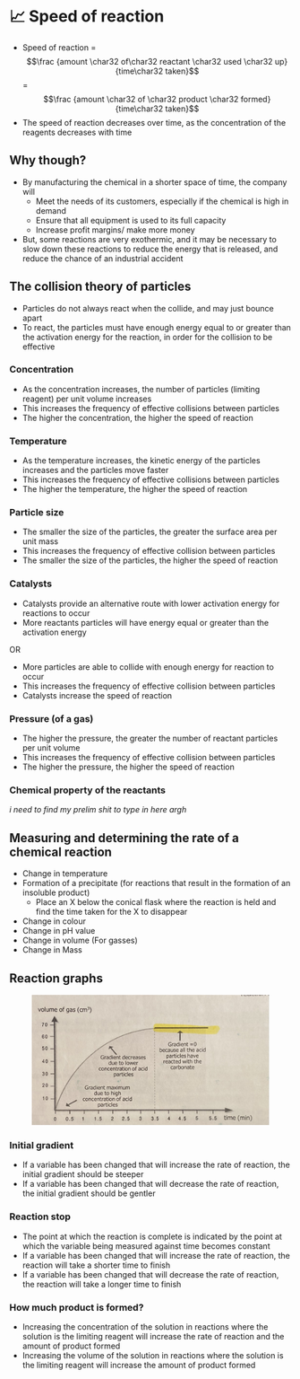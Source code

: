 # 📈 Speed of reaction

* Speed of reaction = $$\frac {amount \char32 of\char32 reactant \char32 used \char32 up}{time\char32 taken}$$= $$\frac {amount \char32 of \char32 product \char32 formed}{time\char32 taken}$$
* The speed of reaction decreases over time, as the concentration of the reagents decreases with time

## Why though?

* By manufacturing the chemical in a shorter space of time, the company will
  * Meet the needs of its customers, especially if the chemical is high in demand
  * Ensure that all equipment is used to its full capacity
  * Increase profit margins/ make more money
* But, some reactions are very exothermic, and it may be necessary to slow down these reactions to reduce the energy that is released, and reduce the chance of an industrial accident

## The collision theory of particles

* Particles do not always react when the collide, and may just bounce apart
* To react, the particles must have enough energy equal to or greater than the activation energy for the reaction, in order for the collision to be effective

### Concentration

* As the concentration increases, the number of particles (limiting reagent) per unit volume increases
* This increases the frequency of effective collisions between particles
* The higher the concentration, the higher the speed of reaction

### Temperature

* As the temperature increases, the kinetic energy of the particles increases and the particles move faster
* This increases the frequency of effective collisions between particles
* The higher the temperature, the higher the speed of reaction

### Particle size

* The smaller the size of the particles, the greater the surface area per unit mass
* This increases the frequency of effective collision between particles
* The smaller the size of the particles, the higher the speed of reaction

### Catalysts

* Catalysts provide an alternative route with lower activation energy for reactions to occur
* More reactants particles will have energy equal or greater than the activation energy

OR

* More particles are able to collide with enough energy for reaction to occur
* This increases the frequency of effective collision between particles
* Catalysts increase the speed of reaction

### Pressure (of a gas)

* The higher the pressure, the greater the number of reactant particles per unit volume
* This increases the frequency of effective collision between particles
* The higher the pressure, the higher the speed of reaction

### Chemical property of the reactants

_i need to find my prelim shit to type in here argh_

## Measuring and determining the rate of a chemical reaction

* Change in temperature
* Formation of a precipitate (for reactions that result in the formation of an insoluble product)
  * Place an X below the conical flask where the reaction is held and find the time taken for the X to disappear
* Change in colour
* Change in pH value
* Change in volume (For gasses)
* Change in Mass

## Reaction graphs

<figure><img src="../.gitbook/assets/reaction_graphy.png" alt=""><figcaption></figcaption></figure>

### Initial gradient

* If a variable has been changed that will increase the rate of reaction, the initial gradient should be steeper
* If a variable has been changed that will decrease the rate of reaction, the initial gradient should be gentler

### Reaction stop

* The point at which  the reaction is complete is indicated by the point at which the variable being measured  against time becomes constant
* If a variable has been changed that will increase the rate of reaction, the reaction will take a shorter time to finish
* If a variable has been changed that will decrease the rate of reaction, the reaction will take a longer time to finish

### How much product is formed?

* Increasing the concentration of the solution in reactions where the solution is the limiting reagent will increase the rate of reaction and the amount of product formed
* Increasing the volume of the solution in reactions where the solution is the limiting reagent will increase the amount of product formed

